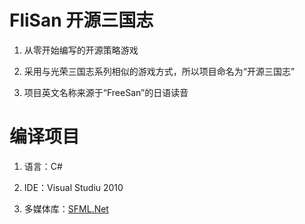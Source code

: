 FliSan 开源三国志
======

1. 从零开始编写的开源策略游戏

2. 采用与光荣三国志系列相似的游戏方式，所以项目命名为“开源三国志”

3. 项目英文名称来源于“FreeSan”的日语读音

编译项目
======

1. 语言：C#

2. IDE：Visual Studiu 2010

3. 多媒体库：[SFML.Net](http://github.com/LaurentGomila/SFML.Net)